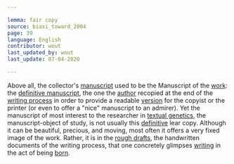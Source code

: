 ```yaml
---

lemma: fair copy
source: biasi_toward_2004
page: 39
language: English
contributor: wout
last_updated_by: wout
last_update: 07-04-2020

---
```


Above all, the collector's [manuscript](manuscript.html) used to be the Manuscript of the [work](work.html): the [definitive manuscript](manuscriptFinal.html), the one the [author](author.html) recopied at the end of the [writing process](writingProcess.html) in order to provide a readable [version](version.html) for the copyist or the printer (or even to offer a "nice" manuscript to an admirer). Yet the manuscript of most interest to the researcher in [textual genetics](geneticCriticism.html), the manuscript-object of study, is not usually this [definitive](definitive.html) lear copy. Although it can be beautiful, precious, and moving, most often it offers a very fixed image of the work. Rather, it is in the [rough drafts](draft.html), the handwritten documents of the writing process, that one concretely glimpses [writing](writingAct.html) in the act of being [born](genesis.html).

